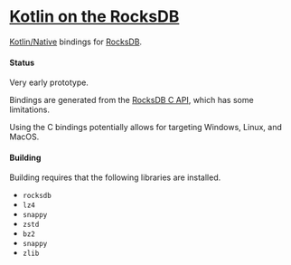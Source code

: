 # [Kotlin on the RocksDB](https://github.com/aSemy/kotlin-on-the-rocksdb)

[Kotlin/Native](https://kotlinlang.org/docs/native-overview.html) bindings for [RocksDB](https://github.com/facebook/rocksdb/).

#### Status

Very early prototype.

Bindings are generated from the
[RocksDB C API](https://github.com/facebook/rocksdb/blob/main/include/rocksdb/c.h),
which has some limitations.

Using the C bindings potentially allows for targeting Windows, Linux, and MacOS.

#### Building

Building requires that the following libraries are installed.

* `rocksdb`
* `lz4`
* `snappy`
* `zstd`
* `bz2`
* `snappy`
* `zlib`
